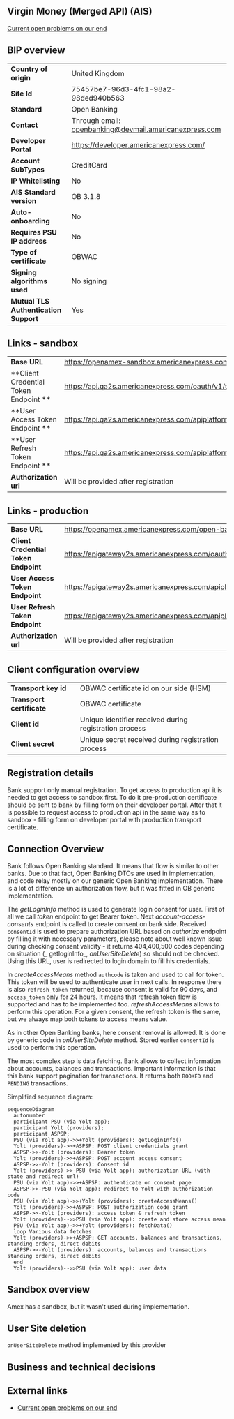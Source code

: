## Virgin Money (Merged API) (AIS)

[Current open problems on our end][1]

## BIP overview

|                                       |                                                        |
|---------------------------------------|--------------------------------------------------------|
| **Country of origin**                 | United Kingdom                                         |
| **Site Id**                           | 75457be7-96d3-4fc1-98a2-98ded940b563                   |
| **Standard**                          | Open Banking                                           |
| **Contact**                           | Through email: openbanking@devmail.americanexpress.com |
| **Developer Portal**                  | https://developer.americanexpress.com/                 |
| **Account SubTypes**                  | CreditCard                                             |
| **IP Whitelisting**                   | No                                                     |
| **AIS Standard version**              | OB 3.1.8                                               |
| **Auto-onboarding**                   | No                                                     |
| **Requires PSU IP address**           | No                                                     |
| **Type of certificate**               | OBWAC                                                  |
| **Signing algorithms used**           | No signing                                             |
| **Mutual TLS Authentication Support** | Yes                                                    |

## Links - sandbox

|                                       |                                                                                |
|---------------------------------------|--------------------------------------------------------------------------------|
| **Base URL**                          | https://openamex-sandbox.americanexpress.com/open-banking/                     |
| **Client Credential Token Endpoint ** | https://api.qa2s.americanexpress.com/oauth/v1/token/cc/access                  |
| **User Access Token Endpoint  **      | https://api.qa2s.americanexpress.com/apiplatform/v8/oauth/token/bearer         |
| **User Refresh Token Endpoint  **     | https://api.qa2s.americanexpress.com/apiplatform/v8/oauth/token_refresh/bearer |
| **Authorization url**                 | Will be provided after registration                                            |

## Links - production

|                                      |                                                                                    |
|--------------------------------------|------------------------------------------------------------------------------------|
| **Base URL**                         | https://openamex.americanexpress.com/open-banking/                                 |
| **Client Credential Token Endpoint** | https://apigateway2s.americanexpress.com/oauth/v1/token/cc/access                  |
| **User Access Token Endpoint**       | https://apigateway2s.americanexpress.com/apiplatform/v8/oauth/token/bearer         |
| **User Refresh Token Endpoint**      | https://apigateway2s.americanexpress.com/apiplatform/v8/oauth/token_refresh/bearer |
| **Authorization url**                | Will be provided after registration                                                |

## Client configuration overview

|                           |                                                        |
|---------------------------|--------------------------------------------------------|
| **Transport key id**      | OBWAC certificate id on our side (HSM)                 |
| **Transport certificate** | OBWAC certificate                                      |
| **Client id**             | Unique identifier received during registration process |
| **Client secret**         | Unique secret received during registration process     | 

## Registration details

Bank support only manual registration. To get access to production api it is needed to get access to sandbox first. To
do it pre-production certificate should be sent to bank by filling form on their developer portal. After that it is
possible to request access to production api in the same way as to sandbox - filling form on developer portal with
production transport certificate.

## Connection Overview

Bank follows Open Banking standard. It means that flow is similar to other banks. Due to that fact, Open Banking DTOs
are used in implementation, and code relay mostly on our generic Open Banking implementation. There is a lot of
difference un authorization flow, but it was fitted in OB generic implementation.

The _getLoginInfo_ method is used to generate login consent for user. First of all we call _token_ endpoint to get
Bearer token. Next _account-access-consents_ endpoint is called to create consent on bank side. Received `consentId` is
used to prepare authorization URL based on _authorize_ endpoint by filling it with necessary parameters, please note
about well known issue during checking consent validity - it returns 404,400,500 codes depending on situation (_
getloginInfo_, _onUserSiteDelete_) so should not be checked. Using this URL, user is redirected to login domain to fill
his credentials.

In _createAccessMeans_ method `authcode` is taken and used to call for token. This token will be used to authenticate
user in next calls. In response there is also `refresh_token` returned, because consent is valid for 90 days,
and `access_token`
only for 24 hours. It means that refresh token flow is supported and has to be implemented too. _refreshAccessMeans_
allows to perform this operation. For a given consent, the refresh token is the same, but we always map both tokens to
access means value.

As in other Open Banking banks, here consent removal is allowed. It is done by generic code in _onUserSiteDelete_
method. Stored earlier `consentId` is used to perform this operation.

The most complex step is data fetching. Bank allows to collect information about accounts, balances and transactions.
Important information is that this bank support pagination for transactions. It returns both `BOOKED` and `PENDING`
transactions.

Simplified sequence diagram:

```mermaid
sequenceDiagram
  autonumber
  participant PSU (via Yolt app);
  participant Yolt (providers);
  participant ASPSP;
  PSU (via Yolt app)->>+Yolt (providers): getLoginInfo()
  Yolt (providers)->>+ASPSP: POST client credentials grant 
  ASPSP->>-Yolt (providers): Bearer token
  Yolt (providers)->>+ASPSP: POST account access consent 
  ASPSP->>-Yolt (providers): Consent id
  Yolt (providers)->>-PSU (via Yolt app): authorization URL (with state and redirect url)
  PSU (via Yolt app)->>+ASPSP: authenticate on consent page
  ASPSP->>-PSU (via Yolt app): redirect to Yolt with authorization code
  PSU (via Yolt app)->>+Yolt (providers): createAccessMeans()
  Yolt (providers)->>+ASPSP: POST authorization code grant
  ASPSP->>-Yolt (providers): access token & refresh token
  Yolt (providers)-->>PSU (via Yolt app): create and store access mean
  PSU (via Yolt app)->>+Yolt (providers): fetchData()
  loop Various data fetches
  Yolt (providers)->>+ASPSP: GET accounts, balances and transactions, standing orders, direct debits
  ASPSP->>-Yolt (providers): accounts, balances and transactions standing orders, direct debits
  end
  Yolt (providers)-->>PSU (via Yolt app): user data

```

## Sandbox overview

Amex has a sandbox, but it wasn't used during implementation.

## User Site deletion

`onUserSiteDelete` method implemented by this provider

## Business and technical decisions

## External links

* [Current open problems on our end][1]

[1]: <https://yolt.atlassian.net/issues/?jql=project%20%3D%20%22C4PO%22%20AND%20component%20%3D%20VIRGIN_MONEY_MERGED_APIS%20AND%20status%20!%3D%20Done%20AND%20Resolution%20%3D%20Unresolved%20ORDER%20BY%20status>